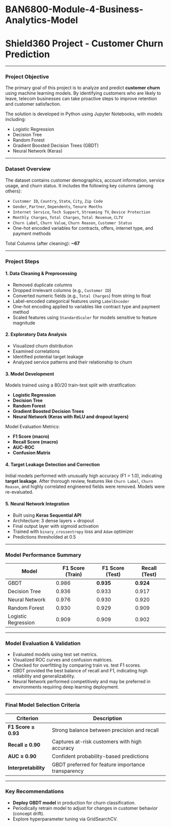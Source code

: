 # BAN6800-Module-4-Business-Analytics-Model
# Shield360 Project - Customer Churn Prediction
---
### Project Objective

The primary goal of this project is to analyze and predict **customer churn** using machine learning models. By identifying customers who are likely to leave, telecom businesses can take proactive steps to improve retention and customer satisfaction.

The solution is developed in Python using Jupyter Notebooks, with models including:
- Logistic Regression
- Decision Tree
- Random Forest
- Gradient Boosted Decision Trees (GBDT)
- Neural Network (Keras)

---
### Dataset Overview

The dataset contains customer demographics, account information, service usage, and churn status. It includes the following key columns (among others):

- `Customer ID`, `Country`, `State`, `City`, `Zip Code`
- `Gender`, `Partner`, `Dependents`, `Tenure Months`
- `Internet Service`, `Tech Support`, `Streaming TV`, `Device Protection`
- `Monthly Charges`, `Total Charges`, `Total Revenue`, `CLTV`
- `Churn Label`, `Churn Value`, `Churn Reason`, `Customer Status`
- One-hot encoded variables for contracts, offers, internet type, and payment methods

Total Columns (after cleaning): **~67**

---
### Project Steps

#### 1. Data Cleaning & Preprocessing
- Removed duplicate columns
- Dropped irrelevant columns (e.g., `Customer ID`)
- Converted numeric fields (e.g., `Total Charges`) from string to float
- Label-encoded categorical features using `LabelEncoder`
- One-hot encoding applied to variables like contract type and payment method
- Scaled features using `StandardScaler` for models sensitive to feature magnitude

#### 2. Exploratory Data Analysis
- Visualized churn distribution
- Examined correlations
- Identified potential target leakage
- Analyzed service patterns and their relationship to churn

#### 3. Model Development
Models trained using a 80/20 train-test split with stratification:
- **Logistic Regression**
- **Decision Tree**
- **Random Forest**
- **Gradient Boosted Decision Trees**
- **Neural Network (Keras with ReLU and dropout layers)**

Model Evaluation Metrics:
- **F1 Score (macro)**
- **Recall Score (macro)**
- **AUC-ROC**
- **Confusion Matrix**

#### 4. Target Leakage Detection and Correction
Initial models performed with unusually high accuracy (F1 = 1.0), indicating **target leakage**. After thorough review, features like `Churn Label`, `Churn Reason`, and highly correlated engineered fields were removed. Models were re-evaluated.

#### 5. Neural Network Integration
- Built using **Keras Sequential API**
- Architecture: 3 dense layers + dropout
- Final output layer with sigmoid activation
- Trained with `binary_crossentropy` loss and `Adam` optimizer
- Predictions thresholded at 0.5

---

### Model Performance Summary

| Model             | F1 Score (Train) | F1 Score (Test) | Recall (Test) |
|------------------|------------------|------------------|----------------|
| GBDT              | 0.986            | **0.935**         | **0.924**        |
| Decision Tree     | 0.936            | 0.933            | 0.917          |
| Neural Network    | 0.976            | 0.930            | 0.920          |
| Random Forest     | 0.930            | 0.929            | 0.909          |
| Logistic Regression | 0.909          | 0.909            | 0.902          |

---

### Model Evaluation & Validation

- Evaluated models using test set metrics.
- Visualized ROC curves and confusion matrices.
- Checked for overfitting by comparing train vs. test F1 scores.
- GBDT provided the best balance of recall and F1, indicating high reliability and generalizability.
- Neural Network performed competitively and may be preferred in environments requiring deep learning deployment.

---

### Final Model Selection Criteria

| Criterion               | Description |
|------------------------|-------------|
| **F1 Score ≥ 0.93**    | Strong balance between precision and recall |
| **Recall ≥ 0.90**      | Captures at-risk customers with high accuracy |
| **AUC ≥ 0.90**         | Confident probability-based predictions |
| **Interpretability**   | GBDT preferred for feature importance transparency |

---

### Key Recommendations

- **Deploy GBDT model** in production for churn classification.
- Periodically retrain model to adjust for changes in customer behavior (concept drift).
- Explore hyperparameter tuning via GridSearchCV.
